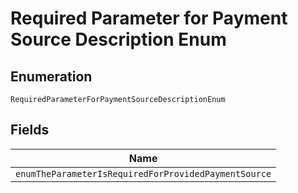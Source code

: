 
# Required Parameter for Payment Source Description Enum

## Enumeration

`RequiredParameterForPaymentSourceDescriptionEnum`

## Fields

| Name |
|  --- |
| `enumTheParameterIsRequiredForProvidedPaymentSource` |

